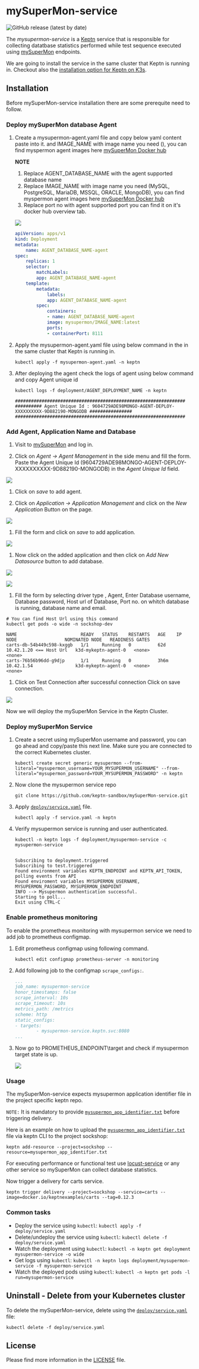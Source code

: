 # mySuperMon-service

![GitHub release (latest by date)](https://img.shields.io/github/v/release/keptn-sandbox/mysupermon-service?display_name=tag)

The *mysupermon-service* is a [Keptn](https://keptn.sh) service that is responsible for collecting datatbase statistics performed while test sequence executed using [mySuperMon](https://app.mysupermon.com) endpoints.

We are going to install the service in the same cluster that Keptn is running in.
Checkout also the [installation option for Keptn on K3s](https://github.com/keptn-sandbox/keptn-on-k3s).

## Installation

Before mySuperMon-service installation there are some prerequite need to follow.
### Deploy mySuperMon database Agent

1. Create a mysupermon-agent.yaml file and copy below yaml content paste into it.  and IMAGE_NAME with image name you need (), you can find myspermon agent images here [mySuperMon Docker hub](https://hub.docker.com/u/mysupermon)

    **NOTE**
    1. Replace AGENT_DATABASE_NAME with the agent supported database name
    1. Replace IMAGE_NAME with image name you need (MySQL, PostgreSQL, MariaDB, MSSQL, ORACLE, MongoDB), you can find myspermon agent images here [mySuperMon Docker hub](https://hub.docker.com/u/mysupermon)
    1. Replace port no with agent supported port you can find it on it's docker hub overview tab.

    ![](./images/docker-agent-port.png)



    ```yml
    apiVersion: apps/v1
    kind: Deployment
    metadata:
        name: AGENT_DATABASE_NAME-agent
    spec:
        replicas: 1
        selector:
            matchLabels:
            app: AGENT_DATABASE_NAME-agent
        template:
            metadata:
                labels:
                app: AGENT_DATABASE_NAME-agent
            spec:
                containers:
                - name: AGENT_DATABASE_NAME-agent
                image: mysupermon/IMAGE_NAME:latest
                ports:
                - containerPort: 8111  
    ```

1. Apply the mysupermon-agent.yaml file using below command in the in the same cluster that Keptn is running in.

    ```console
    kubectl apply -f mysupermon-agent.yaml -n keptn
    ```

1. After deploying the agent check the logs of agent using below command and copy Agent unique id

    ```console
    kubectl logs -f deployment/AGENT_DEPLOYMENT_NAME -n keptn
    ```

    ```console
    ################################################################
    ########## Agent Unique Id : 9604729ADE98MONGO-AGENT-DEPLOY-XXXXXXXXXX-9D882190-MONGODB ################
    ################################################################

    ```


### Add Agent, Application Name and Database

1. Visit to [mySuperMon](https://app.mysupermon.com) and log in.

1. Click on *Agent -> Agent Management* in the side menu and fill the form. Paste the Agent Unique Id (9604729ADE98MONGO-AGENT-DEPLOY-XXXXXXXXXX-9D882190-MONGODB) in the *Agent Unique Id* field.

![](./images/add-agent.png)

1. Click on *save* to add agent.

1. Click on *Application -> Application Management* and click on the *New Application* Button on the page.

![](./images/app-list.png)

1. Fill the form and click on *save* to add application.

![](./images/add-app.png)

1. Now click on the added application and then click on *Add New Datasource* button to add database.

![](./images/app-listw.png)

![](./images/add-datasource-button.png)

1. Fill the form by selecting driver type , Agent, Enter Database username, Database password, Host url of Database, Port no. on whitch database is running, database name and email.


```console
# You can find Host Url using this command
kubectl get pods -o wide -n sockshop-dev

NAME                        READY   STATUS    RESTARTS   AGE    IP                        NODE                  NOMINATED NODE   READINESS GATES
carts-db-54b449c598-kxggb   1/1     Running   0          62d    10.42.1.20 <== Host Url   k3d-mykeptn-agent-0   <none>           <none>
carts-76b56b96dd-g9djp      1/1     Running   0          3h6m   10.42.1.54                k3d-mykeptn-agent-0   <none>           <none>

```

1. Click on Test Connection after successful connection Click on save connection.

![](./images/test-conn.png)

Now we will deploy the mySuperMon Service in the Keptn Cluster.

### Deploy mySuperMon Service

1. Create a secret using mySuperMon username and password, you can go ahead and copy/paste this next line. Make sure you are connected to the correct Kubernetes cluster.

    ```console
    kubectl create secret generic mysupermon --from-literal="mysupermon_username=YOUR_MYSUPERMON_USERNAME" --from-literal="mysupermon_password=YOUR_MYSUPERMON_PASSWORD" -n keptn
    ```

1. Now clone the mysupermon service repo

    ```console
    git clone https://github.com/keptn-sandbox/mySuperMon-service.git
    ```

2. Apply [`deploy/service.yaml`](deploy/service.yaml) file.

    ```console
    kubectl apply -f service.yaml -n keptn
    ```

3. Verify mysupermon service is running and user authenticated.

    ```console
    kubectl -n keptn logs -f deployment/mysupermon-service -c mysupermon-service


    Subscribing to deployment.triggered
    Subscribing to test.triggered
    Found environment variables KEPTN_ENDPOINT and KEPTN_API_TOKEN, polling events from API
    Found enviroment variables MYSUPERMON_USERNAME, MYSUPERMON_PASSWORD, MYSUPERMON_ENDPOINT
    INFO --> Mysupermon authentication successful.
    Starting to poll...
    Exit using CTRL-C

    ```

### Enable prometheus monitoring

To enable the prometheus monitoring with mysupermon service we need to add job to prometheus configmap.

1. Edit prometheus configmap using following command.
   ```console
   kubectl edit configmap prometheus-server -n monitoring
   ```
   
2. Add following job to the configmap `scrape_configs:`.
   ```yml
   ...
   job_name: mysupermon-service
   honor_timestamps: false
   scrape_interval: 10s
   scrape_timeout: 10s
   metrics_path: /metrics
   scheme: http 
   static_configs:
   - targets:
           - mysupermon-service.keptn.svc:8080
   ...
   ```
3. Now go to PROMETHEUS_ENDPOINT\target and check if mysupermon target state is up.

   ![](./images/prometheus.png)

### Usage

The mySuperMon-service expects mysupermon application identifier file in the project specific keptn repo.

`NOTE:` It is mandatory to provide  [`mysupermon_app_identifier.txt`](test_resources/mysupermon_app_identifier.txt) before triggering delivery.

Here is an example on how to upload the [`mysupermon_app_identifier.txt`](test_resources/mysupermon_app_identifier.txt) file via keptn CLI to the project sockshop:

```console
keptn add-resource --project=sockshop --resource=mysupermon_app_identifier.txt
```

For executing performance or functional test use [locust-service](https://github.com/keptn-sandbox/locust-service)  or any other service so mySuperMon can collect database statistics.

Now trigger a delivery for carts service.

```console
keptn trigger delivery --project=sockshop --service=carts --image=docker.io/keptnexamples/carts --tag=0.12.3
```


### Common tasks

* Deploy the service using `kubectl`: `kubectl apply -f deploy/service.yaml`
* Delete/undeploy the service using `kubectl`: `kubectl delete -f deploy/service.yaml`
* Watch the deployment using `kubectl`: `kubectl -n keptn get deployment mysupermon-service -o wide`
* Get logs using `kubectl`: `kubectl -n keptn logs deployment/mysupermon-service -f mysupermon-service`
* Watch the deployed pods using `kubectl`: `kubectl -n keptn get pods -l run=mysupermon-service`

## Uninstall - Delete from your Kubernetes cluster

To delete the mySuperMon-service, delete using the [`deploy/service.yaml`](deploy/service.yaml) file:

```console
kubectl delete -f deploy/service.yaml
```
## License

Please find more information in the [LICENSE](LICENSE) file.
